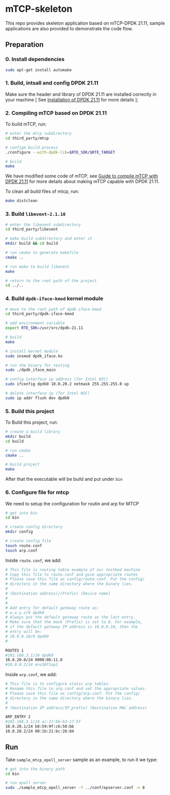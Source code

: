 # mTCP-skeleton

This repo provides skeleton application based on mTCP-DPDK 21.11, sample applications are also provided to demonstrate the code flow.

## Preparation

### 0. Install dependencies

```bash
sudo apt-get install automake
```

### 1. Build, intsall and config DPDK 21.11 

Make sure the header and library of DPDK 21.11 are installed correctly in your machine [ See <a href="https://zobinhuang.github.io/sec_learning/Tech_System_And_Network/DPDK_1_Installation/">Installation of DPDK 21.11</a> for more details ];

### 2. Compiling mTCP based on DPDK 21.11

To build mTCP, run:

```bash
# enter the mtcp subdirectory
cd third_party/mtcp

# confige build process
./configure --with-dpdk-lib=$RTE_SDK/$RTE_TARGET

# build
make
```

We have modified some code of mTCP, see <a href="https://zobinhuang.github.io/sec_learning/Tech_System_And_Network/DPDK_mTCP_Compiled/index.html">Guide to compile mTCP with DPDK 21.11</a> for more details about making mTCP capable with DPDK 21.11.

To clean all build files of mtcp, run:

```bash
make distclean
```

### 3. Build `libevent-2.1.10`

```bash
# enter the libevent subdirectory
cd third_party/libevent

# make build subdirectory and enter it
mkdir build && cd build

# run cmake to generate makefile
cmake ..

# run make to build libevent
make

# return to the root path of the project
cd ../..
```

### 4. Build `dpdk-iface-kmod` kernel module

```bash
# move to the root path of dpdk-iface-kmod
cd third_party/dpdk-iface-kmod

# add environment variable
export RTE_SDK=/usr/src/dpdk-21.11

# build
make

# install kernel module
sudo insmod dpdk_iface.ko

# run the binary for testing
sudo ./dpdk_iface_main

# config interface ip address (for Intel NIC)
sudo ifconfig dpdk0 10.0.20.2 netmask 255.255.255.0 up

# delete interface ip (for Intel NIC)
sudo ip addr flush dev dpdk0
```

### 5. Build this project

To Build this project, run:

```bash
# create a build library
mkdir build
cd build

# run cmake
cmake ..

# build project
make
```

After that the executable will be build and put under `bin`

### 6. Configure file for mtcp

We need to setup the configuration for routin and arp for MTCP

```bash
# get into bin
cd bin

# create config directory
mkdir config

# create config file
touch route.conf
touch arp.conf
```

Inside `route.conf`, we add:

```bash
# This file is routing table example of our testbed machine
# Copy this file to route.conf and give appropriate routes
# Please save this file as config/route.conf. Put the config/
# directory in the same directory where the binary lies.
#
# (Destination address)/(Prefix) (Device name)
#
#
# Add entry for default gateway route as:
# w.x.y.z/0 dpdk0
# Always put the default gateway route as the last entry.
# Make sure that the mask (Prefix) is set to 0. For example,
# if the default gateway IP address is 10.0.0.10, then the
# entry will be:
# 10.0.0.10/0 dpdk0
#

ROUTES 1
#192.168.3.1/24 dpdk0
10.0.20.0/24 0000:06:11.0
#10.0.0.2/24 ens38f1np1
```

Inside `arp.conf`, we add:

```bash
# This file is to configure static arp tables.
# Rename this file to arp.conf and set the appropriate values.
# Please save this file as config/arp.conf. Put the config/
# directory in the same directory where the binary lies.
#
# (Destination IP address/IP_prefix) (Destination MAC address)

ARP_ENTRY 2
#192.168.3.1/24 ac:1f:6b:b3:17:5f
10.0.20.1/24 b8:59:9f:c6:50:bb
10.0.20.2/24 00:1b:21:bc:26:84
```

## Run

Take `sample_mtcp_epoll_server` sample as an example, to run it we type:

```bash
# get into the binary path
cd bin

# run epoll server
sudo ./sample_mtcp_epoll_server -f ../conf/epserver.conf -n 8
```